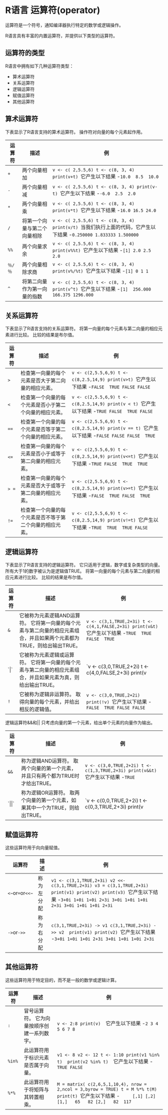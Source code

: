 # R语言 运算符(operator)
运算符是一个符号，通知编译器执行特定的数学或逻辑操作。 

R语言具有丰富的内置运算符，并提供以下类型的运算符。

## 运算符的类型
R语言中拥有如下几种运算符类型：

- 算术运算符
- 关系运算符
- 逻辑运算符
- 赋值运算符
- 其他运算符

## 算术运算符
下表显示了R语言支持的算术运算符。 操作符对向量的每个元素起作用。

| 运算符  | 描述                         | 例                                                           |
| ------- | ---------------------------- | ------------------------------------------------------------ |
| `+`     | 两个向量相加                 | `v <- c( 2,5.5,6) t <- c(8, 3, 4) print(v+t) `它产生以下结果 -`10.0  8.5  10.0 ` |
| `-`     | 两个向量相减                 | `v <- c( 2,5.5,6) t <- c(8, 3, 4) print(v-t) `它产生以下结果 -`-6.0  2.5  2.0 ` |
| `*`     | 两个向量相乘                 | `v <- c( 2,5.5,6) t <- c(8, 3, 4) print(v*t) `它产生以下结果 -`16.0 16.5 24.0 ` |
| `/`     | 将第一个向量与第二个向量相除 | `v <- c( 2,5.5,6) t <- c(8, 3, 4) print(v/t) `当我们执行上面的代码，它产生以下结果 -`0.250000 1.833333 1.500000 ` |
| `%%`    | 两个向量求余                 | `v <- c( 2,5.5,6) t <- c(8, 3, 4) print(v%%t) `它产生以下结果 -`[1] 2.0 2.5 2.0 ` |
| `％/％` | 两个向量相除求商             | `v <- c( 2,5.5,6) t <- c(8, 3, 4) print(v%/%t) `它产生以下结果 -`[1] 0 1 1 ` |
| `^`     | 将第二向量作为第一向量的指数 | `v <- c( 2,5.5,6) t <- c(8, 3, 4) print(v^t) `它产生以下结果 -`[1]  256.000  166.375 1296.000 ` |

## 关系运算符

下表显示了R语言支持的关系运算符。 将第一向量的每个元素与第二向量的相应元素进行比较。 比较的结果是布尔值。

| 运算符 | 描述                                                     | 例                                                           |
| ------ | -------------------------------------------------------- | ------------------------------------------------------------ |
| `>`    | 检查第一向量的每个元素是否大于第二向量的相应元素。       | `v <- c(2,5.5,6,9) t <- c(8,2.5,14,9) print(v>t) `它产生以下结果 -`FALSE  TRUE FALSE FALSE ` |
| `<`    | 检查第一个向量的每个元素是否小于第二个向量的相应元素。   | `v <- c(2,5.5,6,9) t <- c(8,2.5,14,9) print(v < t) `它产生以下结果 -`TRUE FALSE  TRUE FALSE ` |
| `==`   | 检查第一个向量的每个元素是否等于第二个向量的相应元素。   | `v <- c(2,5.5,6,9) t <- c(8,2.5,14,9) print(v == t) `它产生以下结果 -`FALSE FALSE FALSE  TRUE ` |
| `<=`   | 检查第一向量的每个元素是否小于或等于第二向量的相应元素。 | `v <- c(2,5.5,6,9) t <- c(8,2.5,14,9) print(v<=t) `它产生以下结果 -`TRUE FALSE  TRUE  TRUE ` |
| `> =`  | 检查第一向量的每个元素是否大于或等于第二向量的相应元素。 | `v <- c(2,5.5,6,9) t <- c(8,2.5,14,9) print(v>=t) `它产生以下结果 -`FALSE  TRUE FALSE  TRUE ` |
| `!=`   | 检查第一个向量的每个元素是否不等于第二个向量的相应元素。 | `v <- c(2,5.5,6,9) t <- c(8,2.5,14,9) print(v!=t) `它产生以下结果 -`TRUE  TRUE  TRUE FALSE ` |

## 逻辑运算符



下表显示了R语言支持的逻辑运算符。 它只适用于逻辑，数字或复杂类型的向量。 所有大于1的数字被认为是逻辑值TRUE。
将第一向量的每个元素与第二向量的相应元素进行比较。 比较的结果是布尔值。



| 运算符 | 描述                                                         | 例                                                           |
| ------ | ------------------------------------------------------------ | ------------------------------------------------------------ |
| `&`    | 它被称为元素逻辑AND运算符。 它将第一向量的每个元素与第二向量的相应元素组合，并且如果两个元素都为TRUE，则给出输出TRUE。 | `v <- c(3,1,TRUE,2+3i) t <- c(4,1,FALSE,2+3i) print(v&t) `它产生以下结果 -`TRUE  TRUE FALSE  TRUE ` |
| \`\|`  | 它被称为元素逻辑或运算符。 它将第一向量的每个元素与第二向量的相应元素组合，并且如果元素为真，则给出输出TRUE。 | `v <- c(3,0,TRUE,2+2i) t <- c(4,0,FALSE,2+3i) print(v|t) `它产生以下结果 -`TRUE FALSE  TRUE  TRUE ` |
| `!`    | 它被称为逻辑非运算符。 取得向量的每个元素，并给出相反的逻辑值。 | `v <- c(3,0,TRUE,2+2i) print(!v) `它产生以下结果 -`FALSE  TRUE FALSE FALSE ` |

逻辑运算符&&和|| 只考虑向量的第一个元素，给出单个元素的向量作为输出。

| 运算符  | 描述                                                         | 例                                                           |
| ------- | ------------------------------------------------------------ | ------------------------------------------------------------ |
| `&&`    | 称为逻辑AND运算符。 取两个向量的第一个元素，并且只有两个都为TRUE时才给出TRUE。 | `v <- c(3,0,TRUE,2+2i) t <- c(1,3,TRUE,2+3i) print(v&&t) `它产生以下结果 -`TRUE ` |
| \`\|\|` | 称为逻辑OR运算符。 取两个向量的第一个元素，如果其中一个为TRUE，则给出TRUE。 | `v <- c(0,0,TRUE,2+2i) t <- c(0,3,TRUE,2+3i) print(v||t) `它产生以下结果 -`FALSE ` |

## 赋值运算符

这些运算符用于向向量赋值。

| 运算符           | 描述       | 例                                                           |
| ---------------- | ---------- | ------------------------------------------------------------ |
| `<−`or`=`or`<<−` | 称为左分配 | `v1 <- c(3,1,TRUE,2+3i) v2 <<- c(3,1,TRUE,2+3i) v3 = c(3,1,TRUE,2+3i) print(v1) print(v2) print(v3) `它产生以下结果 -`3+0i 1+0i 1+0i 2+3i 3+0i 1+0i 1+0i 2+3i 3+0i 1+0i 1+0i 2+3i ` |
| `->`or`->>`      | 称为右分配 | `c(3,1,TRUE,2+3i) -> v1 c(3,1,TRUE,2+3i) ->> v2  print(v1) print(v2) `它产生以下结果 -`3+0i 1+0i 1+0i 2+3i 3+0i 1+0i 1+0i 2+3i ` |

## 其他运算符

这些运算符用于特定目的，而不是一般的数学或逻辑计算。

| 运算符 | 描述                                        | 例                                                           |
| ------ | ------------------------------------------- | ------------------------------------------------------------ |
| `:`    | 冒号运算符。 它为向量按顺序创建一系列数字。 | `v <- 2:8 print(v)  `它产生以下结果 -`2 3 4 5 6 7 8 `        |
| `%in%` | 此运算符用于标识元素是否属于向量。          | `v1 <- 8 v2 <- 12 t <- 1:10 print(v1 %in% t)  print(v2 %in% t)  `它产生以下结果 -`TRUE FALSE ` |
| `%*%`  | 此运算符用于将矩阵与其转置相乘。            | `M = matrix( c(2,6,5,1,10,4), nrow = 2,ncol = 3,byrow = TRUE) t = M %*% t(M) print(t) `它产生以下结果 -`      [,1] [,2] [1,]   65   82 [2,]   82  117 ` |